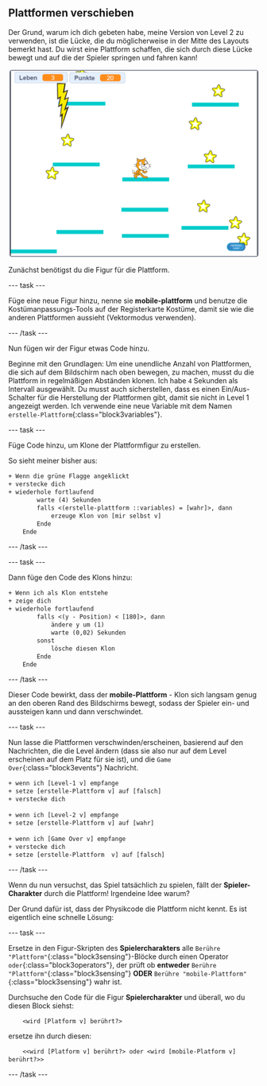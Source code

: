 ## Plattformen verschieben

Der Grund, warum ich dich gebeten habe, meine Version von Level 2 zu verwenden, ist die Lücke, die du möglicherweise in der Mitte des Layouts bemerkt hast. Du wirst eine Plattform schaffen, die sich durch diese Lücke bewegt und auf die der Spieler springen und fahren kann!

![Ein anderes Level mit verschiedenen Plattformen](images/movingPlatforms.png)

Zunächst benötigst du die Figur für die Plattform.

--- task ---

Füge eine neue Figur hinzu, nenne sie **mobile-plattform** und benutze die Kostümanpassungs-Tools auf der Registerkarte Kostüme, damit sie wie die anderen Plattformen aussieht \(Vektormodus verwenden\).

--- /task ---

Nun fügen wir der Figur etwas Code hinzu.

Beginne mit den Grundlagen: Um eine unendliche Anzahl von Plattformen, die sich auf dem Bildschirm nach oben bewegen, zu machen, musst du die Plattform in regelmäßigen Abständen klonen. Ich habe `4` Sekunden als Intervall ausgewählt. Du musst auch sicherstellen, dass es einen Ein/Aus-Schalter für die Herstellung der Plattformen gibt, damit sie nicht in Level 1 angezeigt werden. Ich verwende eine neue Variable mit dem Namen `erstelle-Plattform`{:class="block3variables"}.

--- task ---

Füge Code hinzu, um Klone der Plattformfigur zu erstellen.

So sieht meiner bisher aus:

```blocks3
+ Wenn die grüne Flagge angeklickt 
+ verstecke dich
+ wiederhole fortlaufend
        warte (4) Sekunden
        falls <(erstelle-plattform ::variables) = [wahr]>, dann
            erzeuge Klon von [mir selbst v]
        Ende
    Ende
```

--- /task ---

--- task ---

Dann füge den Code des Klons hinzu:

```blocks3
+ Wenn ich als Klon entstehe
+ zeige dich
+ wiederhole fortlaufend
        falls <(y - Position) < [180]>, dann
            ändere y um (1)
            warte (0,02) Sekunden
        sonst
            lösche diesen Klon
        Ende
    Ende
```

--- /task ---

Dieser Code bewirkt, dass der **mobile-Plattform** - Klon sich langsam genug an den oberen Rand des Bildschirms bewegt, sodass der Spieler ein- und aussteigen kann und dann verschwindet.

--- task ---

Nun lasse die Plattformen verschwinden/erscheinen, basierend auf den Nachrichten, die die Level ändern (dass sie also nur auf dem Level erscheinen auf dem Platz für sie ist), und die `Game Over`{:class="block3events"} Nachricht.

```blocks3
+ wenn ich [Level-1 v] empfange
+ setze [erstelle-Plattform v] auf [falsch]
+ verstecke dich

+ wenn ich [Level-2 v] empfange
+ setze [erstelle-Plattform v] auf [wahr]

+ wenn ich [Game Over v] empfange 
+ verstecke dich
+ setze [erstelle-Plattform  v] auf [falsch]
```

--- /task ---

Wenn du nun versuchst, das Spiel tatsächlich zu spielen, fällt der **Spieler-Charakter** durch die Plattform! Irgendeine Idee warum?

Der Grund dafür ist, dass der Physikcode die Plattform nicht kennt. Es ist eigentlich eine schnelle Lösung:

--- task ---

Ersetze in den Figur-Skripten des **Spielercharakters** alle `Berühre "Plattform"`{:class="block3sensing"}-Blöcke durch einen Operator `oder`{:class="block3operators"}, der prüft ob **entweder** `Berühre "Plattform"`{:class="block3sensing"} **ODER** `Berühre "mobile-Plattform"`{:class="block3sensing"} wahr ist.

Durchsuche den Code für die Figur **Spielercharakter** und überall, wo du diesen Block siehst:

```blocks3
    <wird [Platform v] berührt?>
```

ersetze ihn durch diesen:

```blocks3
    <<wird [Platform v] berührt?> oder <wird [mobile-Platform v] berührt?>>
```

--- /task ---
